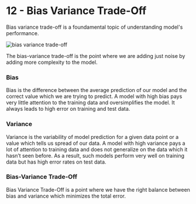 # 12 - Bias Variance Trade-Off
Bias variance trade-off is a foundamental topic of understanding model's performance.

<img src="https://www.cs.cornell.edu/courses/cs4780/2018fa/lectures/images/bias_variance/bullseye.png" alt="bias variance trade-off">

The bias-variance trade-off is the point where we are adding just noise by adding more complexity to the model.


### Bias
Bias is the difference between the average prediction of our model and the correct value which we are trying to predict. A model with high bias pays very little attention to the training data and oversimplifies the model. It always leads to high error on training and test data.

### Variance
Variance is the variability of model prediction for a given data point or a value which tells us spread of our data. A model with high variance pays a lot of attention to training data and does not generalize on the data which it hasn’t seen before. As a result, such models perform very well on training data but has high error rates on test data.

### Bias-Variance Trade-Off
Bias Variance Trade-Off is a point where we have the right balance between bias and variance which minimizes the total error.



